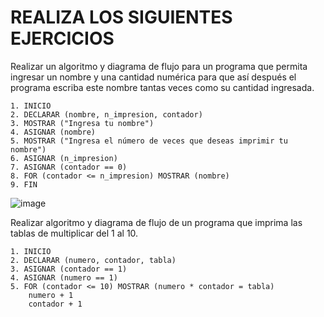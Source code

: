 # REALIZA LOS SIGUIENTES EJERCICIOS

Realizar un algoritmo y diagrama de flujo para un programa que permita ingresar un nombre y una cantidad numérica para que así después el programa escriba este nombre tantas veces como su cantidad ingresada.

    1. INICIO
    2. DECLARAR (nombre, n_impresion, contador)
    3. MOSTRAR ("Ingresa tu nombre")
    4. ASIGNAR (nombre)
    5. MOSTRAR ("Ingresa el número de veces que deseas imprimir tu nombre")
    6. ASIGNAR (n_impresion)
    7. ASIGNAR (contador == 0)
    8. FOR (contador <= n_impresion) MOSTRAR (nombre) 
    9. FIN

   ![image](https://user-images.githubusercontent.com/75552884/159529226-a24e6995-b638-422b-babb-d62f6bb2809d.png)


Realizar algoritmo y diagrama de flujo de un programa que imprima las tablas de multiplicar del 1 al 10.
    
    1. INICIO
    2. DECLARAR (numero, contador, tabla)
    3. ASIGNAR (contador == 1)
    4. ASIGNAR (numero == 1)    
    5. FOR (contador <= 10) MOSTRAR (numero * contador = tabla)
        numero + 1
        contador + 1
        
    




